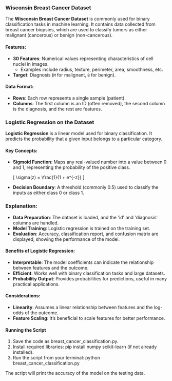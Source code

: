 ### Wisconsin Breast Cancer Dataset

The **Wisconsin Breast Cancer Dataset** is commonly used for binary classification tasks in machine learning. It contains data collected from breast cancer biopsies, which are used to classify tumors as either malignant (cancerous) or benign (non-cancerous).

#### Features:
- **30 Features**: Numerical values representing characteristics of cell nuclei in images.
  - Examples include radius, texture, perimeter, area, smoothness, etc.
- **Target**: Diagnosis (`M` for malignant, `B` for benign).

#### Data Format:
- **Rows**: Each row represents a single sample (patient).
- **Columns**: The first column is an ID (often removed), the second column is the diagnosis, and the rest are features.

### Logistic Regression on the Dataset

**Logistic Regression** is a linear model used for binary classification. It predicts the probability that a given input belongs to a particular category.

#### Key Concepts:
- **Sigmoid Function**: Maps any real-valued number into a value between 0 and 1, representing the probability of the positive class.
  
  \[
  \sigma(z) = \frac{1}{1 + e^{-z}}
  \]

- **Decision Boundary**: A threshold (commonly 0.5) used to classify the inputs as either class 0 or class 1.


### Explanation:
- **Data Preparation**: The dataset is loaded, and the 'id' and 'diagnosis' columns are handled.
- **Model Training**: Logistic regression is trained on the training set.
- **Evaluation**: Accuracy, classification report, and confusion matrix are displayed, showing the performance of the model.

#### Benefits of Logistic Regression:
- **Interpretable**: The model coefficients can indicate the relationship between features and the outcome.
- **Efficient**: Works well with binary classification tasks and large datasets.
- **Probability Output**: Provides probabilities for predictions, useful in many practical applications.

#### Considerations:
- **Linearity**: Assumes a linear relationship between features and the log-odds of the outcome.
- **Feature Scaling**: It’s beneficial to scale features for better performance.

#### Running the Script

1. Save the code as breast_cancer_classification.py.
2. Install required libraries: pip install numpy scikit-learn (if not already installed).
3. Run the script from your terminal: python breast_cancer_classification.py

The script will print the accuracy of the model on the testing data.
